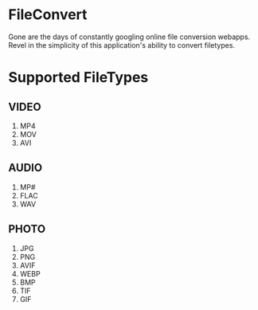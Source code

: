 # FileConvert
 Gone are the days of constantly googling online file conversion webapps. Revel in the simplicity of this application's ability to convert filetypes.

<h1> Supported FileTypes </h1>

<h2>VIDEO</h2>

<ol>
 <li>MP4</lo>
 <li>MOV</lo>
 <li>AVI</lo>
</ol>




<h2>AUDIO</h2>

<ol>
 <li>MP#</lo>
 <li>FLAC</lo>
 <li>WAV</lo>
</ol>


<h2>PHOTO</h2>

<ol>
<li>JPG</lo>
<li>PNG</lo>
<li>AVIF</lo>
<li>WEBP</lo>
<li>BMP</lo>
<li>TIF</lo>
<li>GIF</lo>
</ol>



